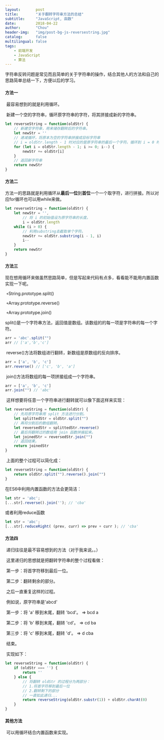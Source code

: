 ```yaml
---
layout:       post
title:        "关于翻转字符串方法的总结"
subtitle:     "JavaScript, 函数"
date:         2018-04-22
author:       "Chou"
header-img:   "img/post-bg-js-reversestring.jpg"
catalog:      false
multilingual: false
tags:
    - 前端开发
    - JavaScript
    - 算法
---
```


​	字符串反转问题是常见而且简单的关于字符串的操作，结合其他人的方法和自己的思路简单总结一下，方便以后的学习。

#### 方法一

​	最容易想到的就是利用循环。

​	新建一个空的字符串，循环原字符串的字符，将其拼接成新的字符串。

```   js
let reverseString = function(oldStr) {
    // 新建空字符串，用来储存翻转后的字符串。
    let newStr = ''
    // 递减循环，将原本为空的字符串拼接成目标字符串
    // i = oldStr.length - 1 时对应的是原字符串的最后一个字符。循环到 i = 0 时对应的是原字符串的首字符。
    for (let i = oldStr.length - 1; i >= 0; i--) {
        newStr += oldStr[i]
    }
    // 返回新字符串
    return newStr
}
```

#### 方法二

​	方法一的思路就是利用循环从**最后一位**到**首位**一个一个取字符，进行拼接。所以对应for循环也可以用while来做。

```javascript
let reverseString = function(oldStr) {
    let newStr = '',
        // 将 i 的初始值设为原字符串的长度。
        i = oldStr.length
    while (i > 0) {
        // 利用substring去截取单个字符。
        newStr += oldStr.substring(i - 1, i)
        i--
    }
    return newStr
}
```

#### 方法三

​	现在想用循环来做虽然思路简单，但是写起来代码有点多，看看能不能用内置函数实现一下呢。

​	`+`String.prototype.split()

​	`+`Array.prototype.reverse()

​	`+`Array.prototype.join()

​	split()是一个字符串方法，返回值是数组。该数组的的每一项是字符串的每一个字符。

```javascript
arr = 'abc'.split("")
arr // ['a','b','c']
```

​	reverse()方法将数组进行翻转，新数组是原数组的反向排序。

```javascript
arr = ['a', 'b', 'c']
arr.reverse() // ['c', 'b', 'a']
```

​	join()方法将数组的每一项拼接组成一个字符串。

```javascript
arr = ['a', 'b', 'c']
arr.join("") // 'abc'
```

​	这样想要将任意一个字符串进行翻转就可以像下面这样来实现：

```javascript
let reverseString = function(oldStr) {
    // 先将原字符串用 split 方法进行分割。 
    let splittedStr = oldStr.split("")
    // 再将分割后的数组翻转。
    let reversedStr = splittedStr.reverse()
    // 最后将翻转过的数组用 join 函数拼接起来。
    let joinedStr = reversedStr.join("")
    // 返回结果。
    return joinedStr
}
```

​	上面的整个过程可以简化成： 

```Javascript
let reverseString = function(oldStr) {
    return oldStr.split("").reverse().join("")
}
```

在ES6中利用内置函数的方法会更简洁：

```javascript
let str = 'abc';
[...str].reverse().join(''); // 'cba'
```

或者利用reduce函数

```javascript
let str = 'abc';
[...str].reduceRight( (prev, curr) => prev + curr ); // 'cba'
```

#### 方法四

​	递归往往是最不容易想到的方法（对于我来说。。）

​	这里递归的思想就是把翻转字符串的整个过程看做：

​	第一步：将首字符移到最后一位。

​	第二步：翻转剩余的部分。

​	之后一直重复这样的过程。

​	例如说，原字符串是'abcd'

​	第一步：将 'a' 移到末尾，翻转 'bcd'。 => bcd a

​	第二步：将 'b' 移到末尾，翻转 'cd'。 => cd ba

​	第三步：将 'c' 移到末尾，翻转 'd'。 => d cba

​	结束。

​	实现如下：

```javascript
let reverseString = function(oldStr) {
    if (oldStr === '') {
        return ''
    } else {
        // 将翻转 oldStr 的过程分为两部分：
        // 1.将首字符移到最后一位
        // 2.翻转剩下的部分
        // 一直如此递归...
        return reverseString(oldStr.substr(1)) + oldStr.charAt(0)
    }
}
```

#### 其他方法

​	可以用循环结合内置函数来实现。

